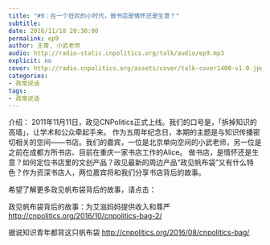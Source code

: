```yaml
---
title: "#9：在一个狂欢的小时代，做书店是情怀还是生意？"
subtitle: 
date: 2016/11/10 20:30:00
permalink: ep9
author: 王菁, 小武老师
audio: http://radio-static.cnpolitics.org/talk/audio/ep9.mp3
explicit: no
cover: http://radio.cnpolitics.org/assets/cover/talk-cover1400-v1.0.jpg
categories:
- 政常说话
tags:
- 政常说话
---
```


介绍： 2011年11月11日，政见CNPolitics正式上线。我们的口号是，「拆掉知识的高墙」，让学术和公众牵起手来。
作为五周年纪念日，本期的主题是与知识传播密切相关的空间——书店。我们的嘉宾，一位是北京单向空间的小武老师，另一位是之前在成都方所书店、目前在重庆一家书店工作的Alice。
做书店，是情怀还是生意？如何定位书店里的文创产品？政见最新的周边产品“政见帆布袋”又有什么特色？作为资深书店人，两位嘉宾将和我们分享书店背后的故事。

希望了解更多政见帆布袋背后的故事，请点击：

政见帆布袋背后的故事：为艾滋妈妈提供收入和尊严
http://cnpolitics.org/2016/10/cnpolitics-bag-2/

据说知识青年都背这只帆布袋
http://cnpolitics.org/2016/08/cnpolitics-bag/